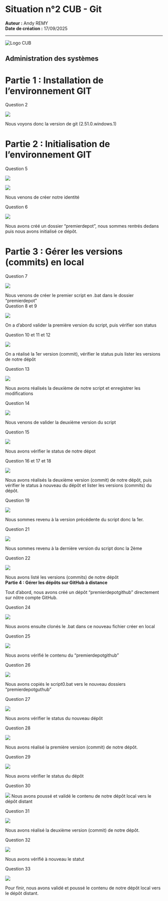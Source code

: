 # Situation n°2 CUB - Git

**Auteur :** Andy REMY  
**Date de création :** 17/09/2025  

---
![Logo CUB](../../media/CUB.png)

## Administration des systèmes

# **Partie 1 : Installation de l’environnement GIT** 

Question 2

![](../../media/s2-1.png)  

Nous voyons donc la version de git (2.51.0.windows.1)

# **Partie 2 : Initialisation de l’environnement GIT** 

Question 5 

![](../../media/s2-2.png)  

![](../../media/s2-3.png)  

Nous venons de créer notre identité 

Question 6 

![](../../media/s2-4(1).png)  

Nous avons créé un dossier “premierdepot”, nous sommes rentrés dedans puis nous avons initialisé ce dépôt.

# **Partie 3 : Gérer les versions (commits) en local** 

Question 7 

![](../../media/s2-4.png)  

Nous venons de créer le premier script en .bat dans le dossier “premierdepot”  
Question 8 et 9 

![](../../media/s2-5.png)

On a d’abord valider la première version du script, puis vérifier son status

Question 10 et 11 et 12 

![](../../media/s2-6.png) 

On a réalisé la 1er version (commit), vérifier le status puis lister les versions de notre dépôt

Question 13  

![](../../media/s2-7.png) 

Nous avons réalisés la deuxième de notre script et enregistrer les modifications

Question 14  

![](../../media/s2-8.png)  

Nous venons de valider la deuxième version du script

Question 15  

![](../../media/s2-9.png) 

Nous avons vérifier le status de notre dépot

Question 16 et 17 et 18  

![](../../media/s2-10.png) 

Nous avons réalisés la deuxième version (commit) de notre dépôt, puis vérifier le status à nouveau du dépôt et lister les versions (commits) du dépôt.

Question 19  

![](../../media/s2-11.png)  

Nous sommes revenu à la version précédente du script donc la 1er.

Question 21 

![](../../media/s2-12.png) 

Nous sommes revenu à la dernière version du script donc la 2ème

Question 22  

![](../../media/s2-13.png)

Nous avons listé les versions (commits) de notre dépôt  
**Partie 4 : Gérer les dépôts sur GitHub à distance**

Tout d’abord, nous avons créé un dépôt “premierdepotgithub”  directement sur nôtre compte GitHub.

Question 24 

![](../../media/s2-14.png) 

Nous avons ensuite clonés le .bat dans ce nouveau fichier créer en local

Question 25 

![](../../media/s2-15.png) 

Nous avons vérifié le contenu du “premierdepotgithub”

Question 26  

![](../../media/s2-16.png) 

Nous avons copiés le script0.bat vers le nouveau dossiers “premierdepotguthub”

Question 27  

![](../../media/s2-17.png) 

Nous avons vérifier le status du nouveau dépôt  

Question 28  

![](../../media/s2-18.png)

Nous avons réalisé la première version (commit) de notre dépôt.

Question 29  

![](../../media/s2-19.png) 

Nous avons vérifier le status du dépôt

Question 30  

![](../../media/s2-20.png) 
Nous avons poussé et validé le contenu de notre dépôt local vers le dépôt distant

Question 31  

![](../../media/s2-21.png)

Nous avons réalisé la deuxième version (commit) de notre dépôt.

Question 32  

![](../../media/s2-22.png) 

Nous avons vérifié à nouveau le statut

Question 33  

![](../../media/s2-23.png)

Pour finir, nous avons validé et poussé  le contenu de notre dépôt local vers le dépôt distant.